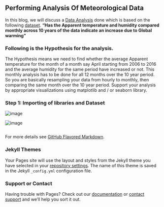 ## Performing Analysis Of Meteorological Data


In this blog, we will discuss a [Data Analysis](https://www.kaggle.com/muthuj7/weather-dataset) done which is based on the following [dataset](https://drive.google.com/open?id=1ScF_1a-bkHi1qe8Rn78uxK6_5QwUD9Bu).
**“Has the Apparent temperature and humidity compared monthly across 10 years of the data indicate an increase due to Global warming"**


### Following is the Hypothesis for the analysis.
The Hypothesis means we need to find whether the average Apparent temperature for the month of a month say April starting from 2006 to 2016 and the average humidity for the same period have increased or not. This monthly analysis has to be done for all 12 months over the 10 year period. So you are basically resampling your data from hourly to monthly, then comparing the same month over the 10 year period. Support your analysis by appropriate visualizations using matplotlib and / or seaborn library.

### Step 1: Importing of libraries and Dataset

![image](https://user-images.githubusercontent.com/82140149/138288634-2a17f84e-571d-47a2-926c-3400a79e838b.png)

![image](https://user-images.githubusercontent.com/82140149/138288956-f85b8699-6f38-4368-8695-5fc125acffbf.png)


```markdown

```

For more details see [GitHub Flavored Markdown](https://guides.github.com/features/mastering-markdown/).

### Jekyll Themes

Your Pages site will use the layout and styles from the Jekyll theme you have selected in your [repository settings](https://github.com/sachetutekar/MeteorologicalDataset_Analysis/settings/pages). The name of this theme is saved in the Jekyll `_config.yml` configuration file.

### Support or Contact

Having trouble with Pages? Check out our [documentation](https://docs.github.com/categories/github-pages-basics/) or [contact support](https://support.github.com/contact) and we’ll help you sort it out.
